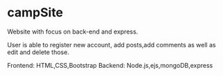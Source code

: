 # campSite
Website with focus on back-end and express. 

User is able to register new account, add posts,add comments as well as edit and delete those.

Frontend: HTML,CSS,Bootstrap
Backend: Node.js,ejs,mongoDB,express
